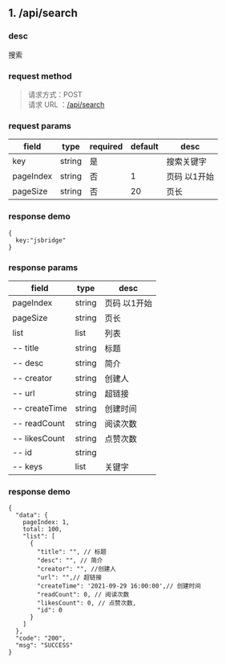 ## 1. /api/search

### desc
搜索

### request method

> 请求方式：POST<br>
> 请求 URL ：[/api/search](#)

### request params
| field       | type | required  | default     | desc   |
| --------  | --------| --------| -------- | ---------- |
| key       | string  |是        |         | 搜索关键字 |
| pageIndex | string  |否        |  1       | 页码 以1开始 |
| pageSize  | string  |否        | 20       | 页长 |


### response demo

```json5
{
  key:"jsbridge"
}
```


### response params

| field       | type | desc   |
| --------  | -------- | ---------- |
| pageIndex | string  | 页码 以1开始 |
| pageSize  | string   | 页长 |
| list  | list   | 列表 |
| -- title  | string   | 标题 |
| -- desc  | string   | 简介 |
| -- creator  | string   | 创建人 |
| -- url  | string   | 超链接 |
| -- createTime  | string   | 创建时间 |
| -- readCount  | string   | 阅读次数 |
| -- likesCount  | string   | 点赞次数 |
| -- id  | string   |  |
| -- keys  | list   | 关键字 |

### response demo

```json5
{
  "data": {
    pageIndex: 1,
    total: 100,
    "list": [
      {
        "title": "", // 标题
        "desc": "", // 简介
        "creator": "", //创建人
        "url": "",// 超链接
        "createTime": '2021-09-29 16:00:00',// 创建时间
        "readCount": 0, // 阅读次数
        "likesCount": 0, // 点赞次数,
        "id": 0
      }
    ]
  },
  "code": "200",
  "msg": "SUCCESS"
}
```
